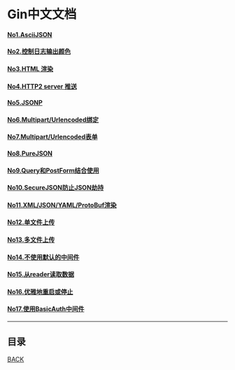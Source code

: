 # Gin中文文档

#### [No1.AsciiJSON](gin/001AsciiJSON.md)
#### [No2.控制日志输出颜色](gin/002ControllingLogOutputColoring.md)
#### [No3.HTML 渲染](gin/003HTMLReader.md)
#### [No4.HTTP2 server 推送](gin/004HTTP2ServerPusher.md)
#### [No5.JSONP](gin/005JSONP.md)
#### [No6.Multipart/Urlencoded绑定](gin/006MultipartUrlencodedBinding.md)
#### [No7.Multipart/Urlencoded表单](gin/007MultipartUrlencodedForm.md)
#### [No8.PureJSON](gin/008PureJSON.md)
#### [No9.Query和PostForm结合使用](gin/009QueryAndPostForm.md)
#### [No10.SecureJSON防止JSON劫持](gin/010SecureJSON.md)
#### [No11.XML/JSON/YAML/ProtoBuf渲染](gin/011XMLJSONYAMLProtoBuf.md)
#### [No12.单文件上传](gin/012UploadedSingleFile.md)
#### [No13.多文件上传](gin/013UploadedMultipleFile.md)
#### [No14.不使用默认的中间件](gin/014Don'tUseDefaultMiddleware.md)
#### [No15.从reader读取数据](gin/015ReadDataFromReader.md)
#### [No16.优雅地重启或停止](gin/016GracefullyRestartOrStopTheServer.md)
#### [No17.使用BasicAuth中间件](gin/017UseBasicAuthMiddleware.md)

------------------------------------------------------

## 目录
[BACK](../../README.md)